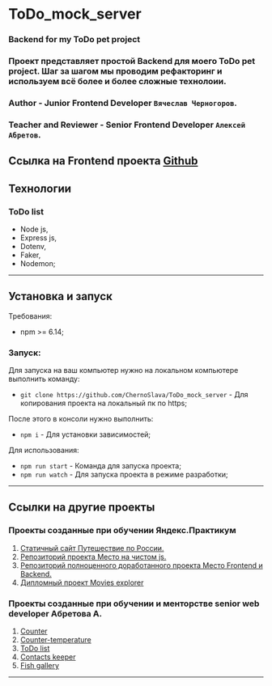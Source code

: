 # ToDo_mock_server

### Backend for my ToDo pet project

### Проект представляет простой Backend для моего ToDo pet project. Шаг за шагом мы проводим рефакторинг и используем всё более и более сложные технолоии.

### **Author** - Junior Frontend Developer `Вячеслав Черногоров`.
### **Teacher and Reviewer** - Senior Frontend Developer `Алексей Абретов`.

## Ссылка на Frontend проекта [Github](https://github.com/ChernoSlava/ToDo.git)


## Технологии 

### ToDo list

- Node js,
- Express js,
- Dotenv,
- Faker,
- Nodemon;

---

## Установка и запуск

Требования:

* npm >= 6.14;

### Запуск:

Для запуска на ваш компьютер нужно на локальном компьютере выполнить команду: 

- `git clone https://github.com/ChernoSlava/ToDo_mock_server` - Для копирования проекта на локальный пк по https;

После этого в консоли нужно выполнить: 

- `npm i` - Для установки зависимостей;

Для использования:

- `npm run start` - Команда для запуска проекта;
- `npm run watch` - Для запуска проекта в режиме разработки;

---

## Ссылки на другие проекты
### Проекты созданные при обучении Яндекс.Практикум

1) [Статичный сайт Путешествие по России.](https://chernoslava.github.io/russian-travel/)
2) [Репозиторий проекта Место на чистом js.](https://github.com/ChernoSlava/Mesto)
3) [Репозиторий полноценного доработанного проекта Место Frontend и Backend.](https://github.com/ChernoSlava/react-mesto-api-full)
4) [Дипломный проект Movies explorer](https://github.com/ChernoSlava/movies-explorer-frontend)

### Проекты созданные при обучении и менторстве senior web developer Абретова А.

1) [Counter](https://github.com/ChernoSlava/counter)
2) [Counter-temperature](https://github.com/ChernoSlava/counter-temperature)
3) [ToDo list](https://github.com/ChernoSlava/ToDo)
4) [Contacts keeper](https://github.com/ChernoSlava/contacts-keeper)
5) [Fish gallery](https://github.com/ChernoSlava/fish-gallery)
---
